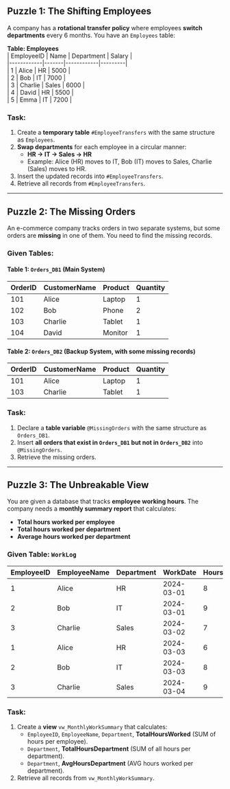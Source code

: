 

## **Puzzle 1: The Shifting Employees**
A company has a **rotational transfer policy** where employees **switch departments** every 6 months. You have an `Employees` table:  

**Table: Employees**  
| EmployeeID | Name  | Department | Salary  |  
|------------|-------|------------|---------|  
| 1          | Alice | HR         | 5000    |  
| 2          | Bob   | IT         | 7000    |  
| 3          | Charlie | Sales     | 6000    |  
| 4          | David | HR         | 5500    |  
| 5          | Emma  | IT         | 7200    |  

### **Task:**  
1. Create a **temporary table** `#EmployeeTransfers` with the same structure as `Employees`.  
2. **Swap departments** for each employee in a circular manner:  
   - **HR → IT → Sales → HR**  
   - Example: Alice (HR) moves to IT, Bob (IT) moves to Sales, Charlie (Sales) moves to HR.  
3. Insert the updated records into `#EmployeeTransfers`.  
4. Retrieve all records from `#EmployeeTransfers`.  

---

## **Puzzle 2: The Missing Orders**  
An e-commerce company tracks orders in two separate systems, but some orders are **missing** in one of them. You need to find the missing records.  

### **Given Tables:**  

#### **Table 1: `Orders_DB1` (Main System)**  
| OrderID | CustomerName | Product | Quantity |  
|---------|-------------|---------|----------|  
| 101     | Alice       | Laptop  | 1        |  
| 102     | Bob         | Phone   | 2        |  
| 103     | Charlie     | Tablet  | 1        |  
| 104     | David       | Monitor | 1        |  

#### **Table 2: `Orders_DB2` (Backup System, with some missing records)**  
| OrderID | CustomerName | Product | Quantity |  
|---------|-------------|---------|----------|  
| 101     | Alice       | Laptop  | 1        |  
| 103     | Charlie     | Tablet  | 1        |  

### **Task:**  
1. Declare a **table variable** `@MissingOrders` with the same structure as `Orders_DB1`.  
2. Insert **all orders that exist in `Orders_DB1` but not in `Orders_DB2`** into `@MissingOrders`.  
3. Retrieve the missing orders.  

---

## **Puzzle 3: The Unbreakable View**  
You are given a database that tracks **employee working hours**. The company needs a **monthly summary report** that calculates:  
- **Total hours worked per employee**  
- **Total hours worked per department**  
- **Average hours worked per department**  

### **Given Table: `WorkLog`**  
| EmployeeID | EmployeeName | Department | WorkDate   | HoursWorked |  
|------------|-------------|------------|------------|-------------|  
| 1          | Alice       | HR         | 2024-03-01 | 8           |  
| 2          | Bob         | IT         | 2024-03-01 | 9           |  
| 3          | Charlie     | Sales      | 2024-03-02 | 7           |  
| 1          | Alice       | HR         | 2024-03-03 | 6           |  
| 2          | Bob         | IT         | 2024-03-03 | 8           |  
| 3          | Charlie     | Sales      | 2024-03-04 | 9           |  

### **Task:**  
1. Create a **view** `vw_MonthlyWorkSummary` that calculates:  
   - `EmployeeID`, `EmployeeName`, `Department`, **TotalHoursWorked** (SUM of hours per employee).  
   - `Department`, **TotalHoursDepartment** (SUM of all hours per department).  
   - `Department`, **AvgHoursDepartment** (AVG hours worked per department).  
2. Retrieve all records from `vw_MonthlyWorkSummary`.  

